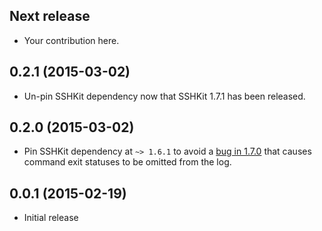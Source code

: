 ## Next release

* Your contribution here.

## 0.2.1 (2015-03-02)

* Un-pin SSHKit dependency now that SSHKit 1.7.1 has been released.

## 0.2.0 (2015-03-02)

* Pin SSHKit dependency at `~> 1.6.1` to avoid a [bug in 1.7.0](https://github.com/capistrano/sshkit/issues/226) that causes command exit statuses to be omitted from the log.

## 0.0.1 (2015-02-19)

* Initial release
